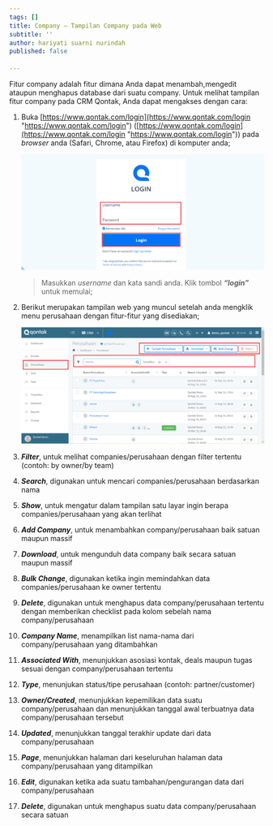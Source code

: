 ```yaml
---
tags: []
title: Company – Tampilan Company pada Web
subtitle: ''
author: hariyati suarni nurindah
published: false

---
```

Fitur company adalah fitur dimana Anda dapat menambah,mengedit ataupun menghapus database dari suatu company. Untuk melihat tampilan fitur company pada CRM Qontak, Anda dapat mengakses dengan cara:

 1. Buka [https://www.qontak.com/login](https://www.qontak.com/login "https://www.qontak.com/login") ([https://www.qontak.com/login](https://www.qontak.com/login "https://www.qontak.com/login")) pada _browser_ anda (Safari, Chrome, atau Firefox) di komputer anda;

    ![](/uploads/dells-1.PNG)

    > Masukkan _username_ dan kata sandi anda. Klik tombol **_“login”_** untuk memulai;
 2. Berikut merupakan tampilan web yang muncul setelah anda mengklik menu perusahaan dengan fitur-fitur yang disediakan;

    ![](/uploads/tampilancompanyweb.PNG)
 3. **_Filter_**, untuk melihat companies/perusahaan dengan filter tertentu (contoh: by owner/by team)
 4. **_Search_**, digunakan untuk mencari companies/perusahaan berdasarkan nama
 5. **_Show_**, untuk mengatur dalam tampilan satu layar ingin berapa companies/perusahaan yang akan terlihat
 6. **_Add Company_**, untuk menambahkan company/perusahaan baik satuan maupun massif
 7. **_Download_**, untuk mengunduh data company baik secara satuan maupun massif
 8. **_Bulk Change_**, digunakan ketika ingin memindahkan data companies/perusahaan ke owner tertentu
 9. **_Delete_**, digunakan untuk menghapus data company/perusahaan tertentu dengan memberikan checklist pada kolom sebelah nama company/perusahaan
10. **_Company Name_**, menampilkan list nama-nama dari company/perusahaan yang ditambahkan
11. **_Associated With_**, menunjukkan asosiasi kontak, deals maupun tugas sesuai dengan company/perusahaan tertentu
12. **_Type_**, menunjukan status/tipe perusahaan (contoh: partner/customer)
13. **_Owner/Created_**, menunjukkan kepemilikan data suatu company/perusahaan dan menunjukkan tanggal awal terbuatnya data company/perusahaan tersebut
14. **_Updated_**, menunjukkan tanggal terakhir update dari data company/perusahaan
15. **_Page_**, menunjukkan halaman dari keseluruhan halaman data company/perusahaan yang ditampilkan
16. **_Edit_**, digunakan ketika ada suatu tambahan/pengurangan data dari company/perusahaan
17. **_Delete_**, digunakan untuk menghapus suatu data company/perusahaan secara satuan